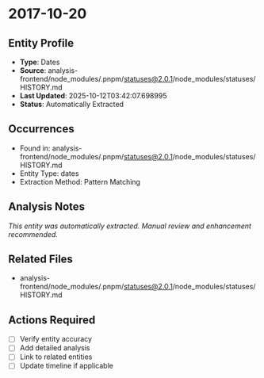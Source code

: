 # 2017-10-20

## Entity Profile
- **Type**: Dates
- **Source**: analysis-frontend/node_modules/.pnpm/statuses@2.0.1/node_modules/statuses/HISTORY.md
- **Last Updated**: 2025-10-12T03:42:07.698995
- **Status**: Automatically Extracted

## Occurrences
- Found in: analysis-frontend/node_modules/.pnpm/statuses@2.0.1/node_modules/statuses/HISTORY.md
- Entity Type: dates
- Extraction Method: Pattern Matching

## Analysis Notes
*This entity was automatically extracted. Manual review and enhancement recommended.*

## Related Files
- analysis-frontend/node_modules/.pnpm/statuses@2.0.1/node_modules/statuses/HISTORY.md

## Actions Required
- [ ] Verify entity accuracy
- [ ] Add detailed analysis
- [ ] Link to related entities
- [ ] Update timeline if applicable
